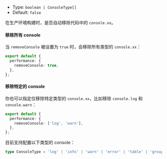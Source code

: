 - Type: `boolean | ConsoleType[]`
- Default: `false`

在生产环境构建时，是否自动移除代码中的 `console.xx`。

#### 移除所有 console

当 `removeConsole` 被设置为 `true` 时，会移除所有类型的 `console.xx`：

```ts
export default {
  performance: {
    removeConsole: true,
  },
};
```

#### 移除特定的 console

你也可以指定仅移除特定类型的 `console.xx`，比如移除 `console.log` 和 `console.warn`：

```ts
export default {
  performance: {
    removeConsole: ['log', 'warn'],
  },
};
```

目前支持配置以下类型的 console：

```ts
type ConsoleType = 'log' | 'info' | 'warn' | 'error' | 'table' | 'group';
```

